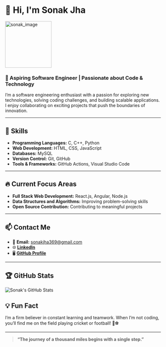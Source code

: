 # 👋 Hi, I'm Sonak Jha

<img src="https://github.com/user-attachments/assets/31c48c8c-eecb-4d0f-b322-c8edf46bfe0c" alt="sonak_image" width="150" height="150">

### 🚀 Aspiring Software Engineer | Passionate about Code & Technology  
I’m a software engineering enthusiast with a passion for exploring new technologies, solving coding challenges, and building scalable applications. I enjoy collaborating on exciting projects that push the boundaries of innovation.

---

## 🌟 Skills

- **Programming Languages:** C, C++, Python  
- **Web Development:** HTML, CSS, JavaScript
- **Databases:** MySQL
- **Version Control:** Git, GitHub  
- **Tools & Frameworks:** GitHub Actions, Visual Studio Code

---

## 🔥 Current Focus Areas

- **Full Stack Web Development:** React.js, Angular, Node.js
- **Data Structures and Algorithms:** Improving problem-solving skills
- **Open Source Contribution:** Contributing to meaningful projects

---

## 📫 Contact Me

- 📧 **Email:** [sonakjha369@gmail.com](mailto:sonakjha369@gmail.com)
- 🌐 [**LinkedIn**](https://www.linkedin.com/in/sonak-jha7692/)
- 🖥️ [**GitHub Profile**](https://github.com/sonak1029/sonakjha369)

---

## 🏆 GitHub Stats

![Sonak's GitHub Stats](https://github-readme-stats.vercel.app/api?username=sonak1029&show_icons=true&theme=dark)

## 💡 Fun Fact
I’m a firm believer in constant learning and teamwork. When I’m not coding, you’ll find me on the field playing cricket or football! 🏏⚽

---

> **“The journey of a thousand miles begins with a single step.”**
